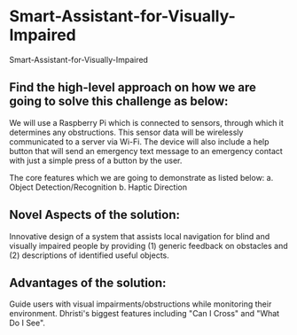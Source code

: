 # Smart-Assistant-for-Visually-Impaired
Smart-Assistant-for-Visually-Impaired

## Find the high-level approach on how we are going to solve this challenge as below:

We will use a Raspberry Pi which is connected to sensors, through which it determines any obstructions. This sensor data will be wirelessly communicated to a server via Wi-Fi. The device will also include a help button that will send an emergency text message to an emergency contact with just a simple press of a button by the user.

The core features which we are going to demonstrate as listed below:
a. Object  Detection/Recognition
b. Haptic Direction

## Novel Aspects of the solution:

Innovative design of a system that assists local navigation for blind and visually impaired people by providing 
(1) generic feedback on obstacles and 
(2) descriptions of identified useful objects.

## Advantages of the solution:

Guide users with visual impairments/obstructions while monitoring their environment.
Dhristi's biggest features including "Can I Cross" and "What Do I See".

